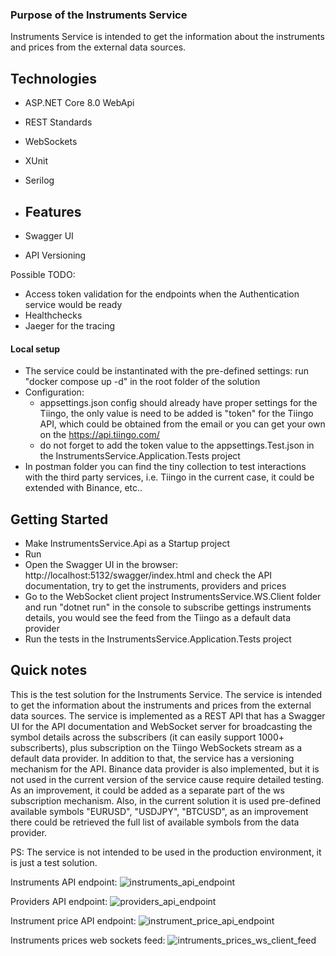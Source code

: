 ﻿### Purpose of the Instruments Service

Instruments Service is intended to get the information about the instruments and prices from the external data sources.

## Technologies
- ASP.NET Core 8.0 WebApi
- REST Standards
- WebSockets
- XUnit
- Serilog

- ## Features
- Swagger UI
- API Versioning

Possible TODO:
- Access token validation for the endpoints when the Authentication service would be ready
- Healthchecks
- Jaeger for the tracing

#### Local setup
- The service could be instantinated with the pre-defined settings: run "docker compose up -d" in the root folder of the solution
- Configuration: 
	- appsettings.json config should already have proper settings for the Tiingo, the only value is need to be added is "token" for the Tiingo API, 
	  which could be obtained from the email or you can get your own on the https://api.tiingo.com/
	- do not forget to add the token value to the appsettings.Test.json in the InstrumentsService.Application.Tests project
- In postman folder you can find the tiny collection to test interactions with the third party services, i.e. Tiingo in the current case, it could be extended with Binance, etc..
 
## Getting Started
- Make InstrumentsService.Api as a Startup project
- Run
- Open the Swagger UI in the browser: http://localhost:5132/swagger/index.html and check the API documentation, try to get the instruments, providers and prices
- Go to the WebSocket client project InstrumentsService.WS.Client folder and run "dotnet run" in the console to subscribe gettings instruments details, 
  you would see the feed from the Tiingo as a default data provider
- Run the tests in the InstrumentsService.Application.Tests project

## Quick notes

This is the test solution for the Instruments Service. 
The service is intended to get the information about the instruments and prices from the external data sources. 
The service is implemented as a REST API that has a Swagger UI for the API documentation and WebSocket server for broadcasting the symbol details across the subscribers 
(it can easily support 1000+ subscriberts), plus subscription on the Tiingo WebSockets stream as a default data provider.
In addition to that, the service has a versioning mechanism for the API.
Binance data provider is also implemented, but it is not used in the current version of the service cause require detailed testing. 
As an improvement, it could be added as a separate part of the ws subscription mechanism.
Also, in the current solution it is used pre-defined available symbols "EURUSD", "USDJPY", "BTCUSD", as an improvement there could be retrieved the full list of available symbols from the data provider.

PS: The service is not intended to be used in the production environment, it is just a test solution.

Instruments API endpoint:
![instruments_api_endpoint](https://github.com/user-attachments/assets/2f7f9650-3f50-4f1b-8633-fc9512c96efa)

Providers API endpoint:
![providers_api_endpoint](https://github.com/user-attachments/assets/0c56486d-bd21-41a4-b337-497f7dfeb551)

Instrument price API endpoint:
![instrument_price_api_endpoint](https://github.com/user-attachments/assets/9b9147a8-5552-4ffe-b816-0c1b5a0522ca)

Instruments prices web sockets feed:
![intruments_prices_ws_client_feed](https://github.com/user-attachments/assets/d6c8624c-6d28-4824-a467-01c342d94ab8)
